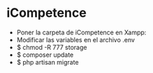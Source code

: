 # iCompetence
  <ul>
  <li>
    Poner la carpeta de iCompetence en Xampp:
  </li>
  
  <li>
    Modificar las variables en el archivo .env
  </li>
  
  <li>
    $ chmod -R 777 storage
  </li>
  
  <li>
    $ composer update
  </li>
  
  <li>
    $ php artisan migrate  
  </li>
  </ul>
